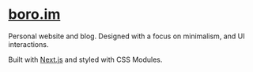 # [boro.im](https://boro.im)

Personal website and blog. Designed with a focus on minimalism, and UI interactions.

Built with [Next.js](https://nextjs.org) and styled with CSS Modules.

